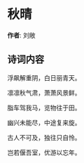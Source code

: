 # 秋晴

**作者**: 刘敞

## 诗词内容

浮飙解重阴，白日丽青天。

凛凛秋气肃，萧萧风景鲜。

脂车驾我马，览物往于田。

幽兴未能尽，中途复来旋。

古人不可及，独往只自怜。

岂若偃吾室，优游以忘年。

